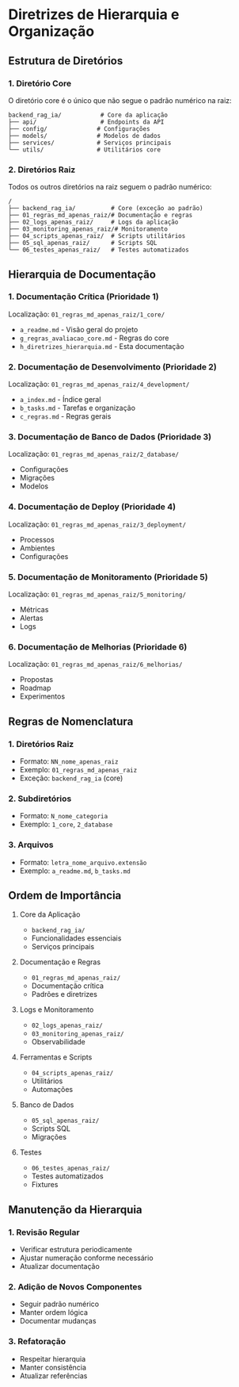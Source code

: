 # Diretrizes de Hierarquia e Organização

## Estrutura de Diretórios

### 1. Diretório Core

O diretório core é o único que não segue o padrão numérico na raiz:

```
backend_rag_ia/           # Core da aplicação
├── api/                  # Endpoints da API
├── config/              # Configurações
├── models/              # Modelos de dados
├── services/            # Serviços principais
└── utils/               # Utilitários core
```

### 2. Diretórios Raiz

Todos os outros diretórios na raiz seguem o padrão numérico:

```
/
├── backend_rag_ia/          # Core (exceção ao padrão)
├── 01_regras_md_apenas_raiz/# Documentação e regras
├── 02_logs_apenas_raiz/     # Logs da aplicação
├── 03_monitoring_apenas_raiz/# Monitoramento
├── 04_scripts_apenas_raiz/  # Scripts utilitários
├── 05_sql_apenas_raiz/      # Scripts SQL
└── 06_testes_apenas_raiz/   # Testes automatizados
```

## Hierarquia de Documentação

### 1. Documentação Crítica (Prioridade 1)

Localização: `01_regras_md_apenas_raiz/1_core/`

- `a_readme.md` - Visão geral do projeto
- `g_regras_avaliacao_core.md` - Regras do core
- `h_diretrizes_hierarquia.md` - Esta documentação

### 2. Documentação de Desenvolvimento (Prioridade 2)

Localização: `01_regras_md_apenas_raiz/4_development/`

- `a_index.md` - Índice geral
- `b_tasks.md` - Tarefas e organização
- `c_regras.md` - Regras gerais

### 3. Documentação de Banco de Dados (Prioridade 3)

Localização: `01_regras_md_apenas_raiz/2_database/`

- Configurações
- Migrações
- Modelos

### 4. Documentação de Deploy (Prioridade 4)

Localização: `01_regras_md_apenas_raiz/3_deployment/`

- Processos
- Ambientes
- Configurações

### 5. Documentação de Monitoramento (Prioridade 5)

Localização: `01_regras_md_apenas_raiz/5_monitoring/`

- Métricas
- Alertas
- Logs

### 6. Documentação de Melhorias (Prioridade 6)

Localização: `01_regras_md_apenas_raiz/6_melhorias/`

- Propostas
- Roadmap
- Experimentos

## Regras de Nomenclatura

### 1. Diretórios Raiz

- Formato: `NN_nome_apenas_raiz`
- Exemplo: `01_regras_md_apenas_raiz`
- Exceção: `backend_rag_ia` (core)

### 2. Subdiretórios

- Formato: `N_nome_categoria`
- Exemplo: `1_core`, `2_database`

### 3. Arquivos

- Formato: `letra_nome_arquivo.extensão`
- Exemplo: `a_readme.md`, `b_tasks.md`

## Ordem de Importância

1. Core da Aplicação

   - `backend_rag_ia/`
   - Funcionalidades essenciais
   - Serviços principais

2. Documentação e Regras

   - `01_regras_md_apenas_raiz/`
   - Documentação crítica
   - Padrões e diretrizes

3. Logs e Monitoramento

   - `02_logs_apenas_raiz/`
   - `03_monitoring_apenas_raiz/`
   - Observabilidade

4. Ferramentas e Scripts

   - `04_scripts_apenas_raiz/`
   - Utilitários
   - Automações

5. Banco de Dados

   - `05_sql_apenas_raiz/`
   - Scripts SQL
   - Migrações

6. Testes
   - `06_testes_apenas_raiz/`
   - Testes automatizados
   - Fixtures

## Manutenção da Hierarquia

### 1. Revisão Regular

- Verificar estrutura periodicamente
- Ajustar numeração conforme necessário
- Atualizar documentação

### 2. Adição de Novos Componentes

- Seguir padrão numérico
- Manter ordem lógica
- Documentar mudanças

### 3. Refatoração

- Respeitar hierarquia
- Manter consistência
- Atualizar referências
